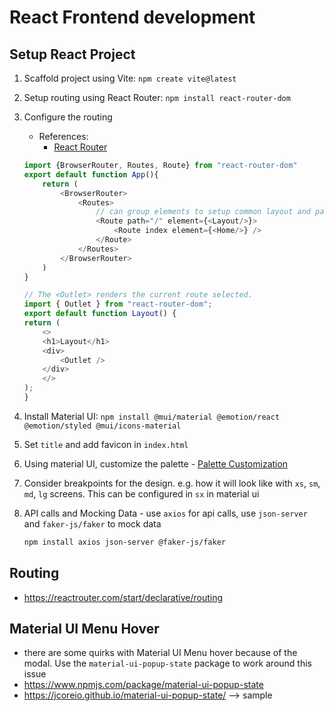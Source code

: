 # React Frontend development

## Setup React Project

1. Scaffold project using Vite: `npm create vite@latest`
2. Setup routing using React Router: `npm install react-router-dom`
3. Configure the routing

   - References:
     - [React Router](https://www.w3schools.com/react/react_router.asp)

   ```js
   import {BrowserRouter, Routes, Route} from "react-router-dom"
   export default function App(){
       return (
           <BrowserRouter>
               <Routes>
                   // can group elements to setup common layout and path
                   <Route path="/" element={<Layout/>}>
                       <Route index element={<Home/>} />
                   </Route>
               </Routes>
           </BrowserRouter>
       )
   }

   // The <Outlet> renders the current route selected.
   import { Outlet } from "react-router-dom";
   export default function Layout() {
   return (
       <>
       <h1>Layout</h1>
       <div>
           <Outlet />
       </div>
       </>
   );
   }
   ```

4. Install Material UI: `npm install @mui/material @emotion/react @emotion/styled @mui/icons-material`
5. Set `title` and add favicon in `index.html`
6. Using material UI, customize the palette - [Palette Customization](https://mui.com/material-ui/customization/palette/)
7. Consider breakpoints for the design. e.g. how it will look like with `xs`, `sm`, `md`, `lg` screens. This can be configured in `sx` in material ui
8. API calls and Mocking Data - use `axios` for api calls, use `json-server` and `faker-js/faker` to mock data

    ```bash
    npm install axios json-server @faker-js/faker
    ```


## Routing

- https://reactrouter.com/start/declarative/routing

## Material UI Menu Hover

- there are some quirks with Material UI Menu hover because of the modal. Use the `material-ui-popup-state` package to work around this issue
- https://www.npmjs.com/package/material-ui-popup-state
- https://jcoreio.github.io/material-ui-popup-state/ --> sample
